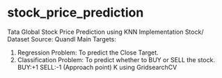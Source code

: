 # stock_price_prediction
Tata Global Stock Price Prediction using KNN Implementation
Stock/ Dataset Source: Quandl
Main Targets:
1. Regression Problem: To predict the Close Target.
2. Classification Problem: To predict whether to BUY or SELL the stock.
   BUY:+1
   SELL:-1
(Approach point) K using GridsearchCV
